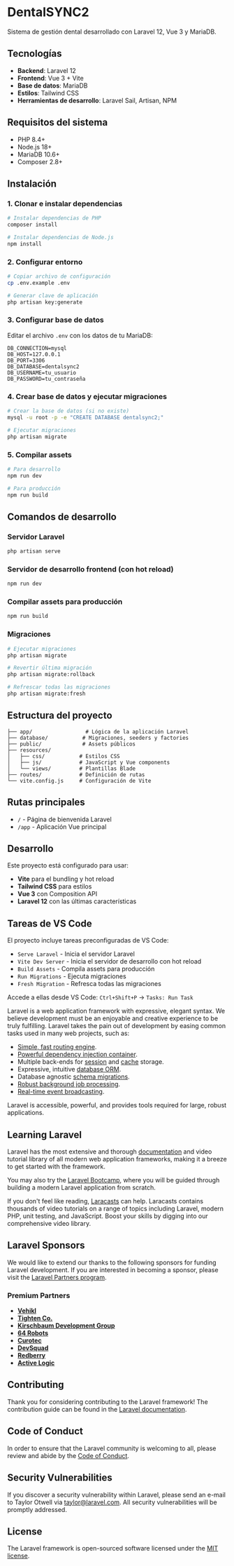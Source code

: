 # DentalSYNC2

Sistema de gestión dental desarrollado con Laravel 12, Vue 3 y MariaDB.

## Tecnologías

- **Backend**: Laravel 12
- **Frontend**: Vue 3 + Vite
- **Base de datos**: MariaDB
- **Estilos**: Tailwind CSS
- **Herramientas de desarrollo**: Laravel Sail, Artisan, NPM

## Requisitos del sistema

- PHP 8.4+
- Node.js 18+
- MariaDB 10.6+
- Composer 2.8+

## Instalación

### 1. Clonar e instalar dependencias

```bash
# Instalar dependencias de PHP
composer install

# Instalar dependencias de Node.js
npm install
```

### 2. Configurar entorno

```bash
# Copiar archivo de configuración
cp .env.example .env

# Generar clave de aplicación
php artisan key:generate
```

### 3. Configurar base de datos

Editar el archivo `.env` con los datos de tu MariaDB:

```env
DB_CONNECTION=mysql
DB_HOST=127.0.0.1
DB_PORT=3306
DB_DATABASE=dentalsync2
DB_USERNAME=tu_usuario
DB_PASSWORD=tu_contraseña
```

### 4. Crear base de datos y ejecutar migraciones

```bash
# Crear la base de datos (si no existe)
mysql -u root -p -e "CREATE DATABASE dentalsync2;"

# Ejecutar migraciones
php artisan migrate
```

### 5. Compilar assets

```bash
# Para desarrollo
npm run dev

# Para producción
npm run build
```

## Comandos de desarrollo

### Servidor Laravel
```bash
php artisan serve
```

### Servidor de desarrollo frontend (con hot reload)
```bash
npm run dev
```

### Compilar assets para producción
```bash
npm run build
```

### Migraciones
```bash
# Ejecutar migraciones
php artisan migrate

# Revertir última migración
php artisan migrate:rollback

# Refrescar todas las migraciones
php artisan migrate:fresh
```

## Estructura del proyecto

```
├── app/                 # Lógica de la aplicación Laravel
├── database/           # Migraciones, seeders y factories
├── public/             # Assets públicos
├── resources/
│   ├── css/           # Estilos CSS
│   ├── js/            # JavaScript y Vue components
│   └── views/         # Plantillas Blade
├── routes/            # Definición de rutas
└── vite.config.js     # Configuración de Vite
```

## Rutas principales

- `/` - Página de bienvenida Laravel
- `/app` - Aplicación Vue principal

## Desarrollo

Este proyecto está configurado para usar:

- **Vite** para el bundling y hot reload
- **Tailwind CSS** para estilos
- **Vue 3** con Composition API
- **Laravel 12** con las últimas características

## Tareas de VS Code

El proyecto incluye tareas preconfiguradas de VS Code:

- `Serve Laravel` - Inicia el servidor Laravel
- `Vite Dev Server` - Inicia el servidor de desarrollo con hot reload
- `Build Assets` - Compila assets para producción
- `Run Migrations` - Ejecuta migraciones
- `Fresh Migration` - Refresca todas las migraciones

Accede a ellas desde VS Code: `Ctrl+Shift+P` → `Tasks: Run Task`

Laravel is a web application framework with expressive, elegant syntax. We believe development must be an enjoyable and creative experience to be truly fulfilling. Laravel takes the pain out of development by easing common tasks used in many web projects, such as:

- [Simple, fast routing engine](https://laravel.com/docs/routing).
- [Powerful dependency injection container](https://laravel.com/docs/container).
- Multiple back-ends for [session](https://laravel.com/docs/session) and [cache](https://laravel.com/docs/cache) storage.
- Expressive, intuitive [database ORM](https://laravel.com/docs/eloquent).
- Database agnostic [schema migrations](https://laravel.com/docs/migrations).
- [Robust background job processing](https://laravel.com/docs/queues).
- [Real-time event broadcasting](https://laravel.com/docs/broadcasting).

Laravel is accessible, powerful, and provides tools required for large, robust applications.

## Learning Laravel

Laravel has the most extensive and thorough [documentation](https://laravel.com/docs) and video tutorial library of all modern web application frameworks, making it a breeze to get started with the framework.

You may also try the [Laravel Bootcamp](https://bootcamp.laravel.com), where you will be guided through building a modern Laravel application from scratch.

If you don't feel like reading, [Laracasts](https://laracasts.com) can help. Laracasts contains thousands of video tutorials on a range of topics including Laravel, modern PHP, unit testing, and JavaScript. Boost your skills by digging into our comprehensive video library.

## Laravel Sponsors

We would like to extend our thanks to the following sponsors for funding Laravel development. If you are interested in becoming a sponsor, please visit the [Laravel Partners program](https://partners.laravel.com).

### Premium Partners

- **[Vehikl](https://vehikl.com)**
- **[Tighten Co.](https://tighten.co)**
- **[Kirschbaum Development Group](https://kirschbaumdevelopment.com)**
- **[64 Robots](https://64robots.com)**
- **[Curotec](https://www.curotec.com/services/technologies/laravel)**
- **[DevSquad](https://devsquad.com/hire-laravel-developers)**
- **[Redberry](https://redberry.international/laravel-development)**
- **[Active Logic](https://activelogic.com)**

## Contributing

Thank you for considering contributing to the Laravel framework! The contribution guide can be found in the [Laravel documentation](https://laravel.com/docs/contributions).

## Code of Conduct

In order to ensure that the Laravel community is welcoming to all, please review and abide by the [Code of Conduct](https://laravel.com/docs/contributions#code-of-conduct).

## Security Vulnerabilities

If you discover a security vulnerability within Laravel, please send an e-mail to Taylor Otwell via [taylor@laravel.com](mailto:taylor@laravel.com). All security vulnerabilities will be promptly addressed.

## License

The Laravel framework is open-sourced software licensed under the [MIT license](https://opensource.org/licenses/MIT).
